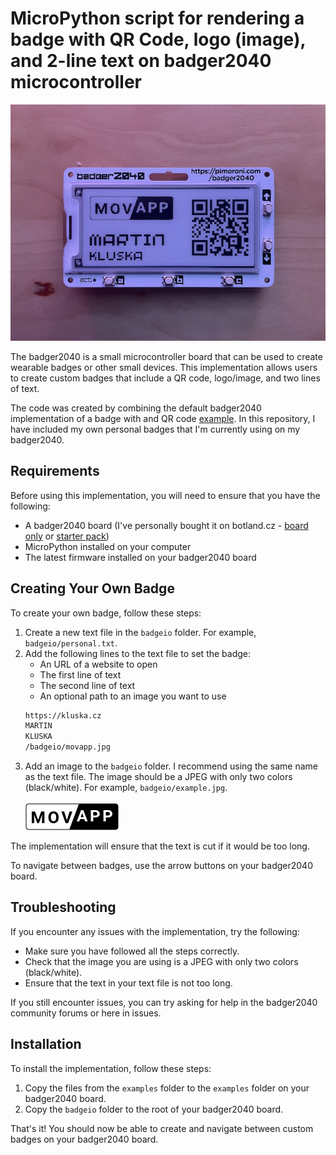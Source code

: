 # MicroPython script for rendering a badge with QR Code, logo (image), and 2-line text on badger2040 microcontroller

![Example Badge](.github/example.jpeg)

The badger2040 is a small microcontroller board that can be used to create wearable badges or other small devices. This implementation allows users to create custom badges that include a QR code, logo/image, and two lines of text.

The code was created by combining the default badger2040 implementation of a badge with and QR code [example](https://github.com/pimoroni/pimoroni-pico/tree/main/micropython/examples/badger2040). In this repository, I have included my own personal badges that I'm currently using on my badger2040.

## Requirements

Before using this implementation, you will need to ensure that you have the following:

- A badger2040 board (I've personally bought it on botland.cz - [board only](https://botland.cz/desky-mikrokontroleru-rp2040/21142-badger-2040-deska-s-rp2040-a-29-e-papirovou-obrazovkou-296x128px-pimoroni-pim607-769894021194.html) or [starter pack](https://botland.cz/desky-mikrokontroleru-rp2040/21141-badger-2040-deska-s-rp2040-a-29-e-paper-obrazovkou-296x128px-prislusenstvi-pimoroni-pim610-769894021279.html))
- MicroPython installed on your computer
- The latest firmware installed on your badger2040 board

## Creating Your Own Badge

To create your own badge, follow these steps:

1. Create a new text file in the `badgeio` folder. For example, `badgeio/personal.txt`.
2. Add the following lines to the text file to set the badge:
   - An URL of a website to open
   - The first line of text
   - The second line of text
   - An optional path to an image you want to use
    ```txt
    https://kluska.cz
    MARTIN
    KLUSKA
    /badgeio/movapp.jpg
    ```
3. Add an image to the `badgeio` folder. I recommend using the same name as the text file. The image should be a JPEG with only two colors (black/white). For example, `badgeio/example.jpg`. <br><br> ![badgeio/movapp.jpg](badgeio/movapp.jpg)

The implementation will ensure that the text is cut if it would be too long.

To navigate between badges, use the arrow buttons on your badger2040 board.

## Troubleshooting

If you encounter any issues with the implementation, try the following:

- Make sure you have followed all the steps correctly.
- Check that the image you are using is a JPEG with only two colors (black/white).
- Ensure that the text in your text file is not too long.

If you still encounter issues, you can try asking for help in the badger2040 community forums or here in issues.

## Installation

To install the implementation, follow these steps:

1. Copy the files from the `examples` folder to the `examples` folder on your badger2040 board.
2. Copy the `badgeio` folder to the root of your badger2040 board.

That's it! You should now be able to create and navigate between custom badges on your badger2040 board.
